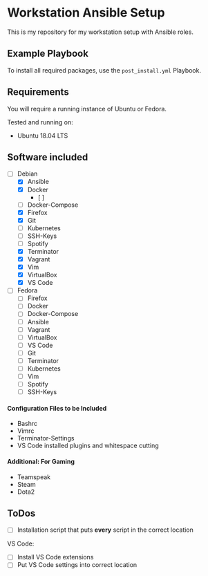 # Workstation Ansible Setup
This is my repository for my workstation setup with Ansible roles.


## Example Playbook
To install all required packages, use the `post_install.yml` Playbook.


## Requirements
You will require a running instance of Ubuntu or Fedora.

Tested and running on:
- Ubuntu 18.04 LTS


## Software included
- [ ] Debian
    - [X] Ansible
    - [X] Docker
        - [ ]
    - [ ] Docker-Compose
    - [X] Firefox
    - [X] Git
    - [ ] Kubernetes
    - [ ] SSH-Keys
    - [ ] Spotify
    - [X] Terminator
    - [X] Vagrant
    - [X] Vim
    - [X] VirtualBox
    - [X] VS Code

- [ ] Fedora
    - [ ] Firefox
    - [ ] Docker
    - [ ] Docker-Compose
    - [ ] Ansible
    - [ ] Vagrant
    - [ ] VirtualBox
    - [ ] VS Code
    - [ ] Git
    - [ ] Terminator
    - [ ] Kubernetes
    - [ ] Vim
    - [ ] Spotify
    - [ ] SSH-Keys

#### Configuration Files to be Included
- Bashrc
- Vimrc
- Terminator-Settings
- VS Code installed plugins and whitespace cutting


#### Additional: For Gaming
- Teamspeak
- Steam
- Dota2

## ToDos
- [ ] Installation script that puts **every** script in the correct location

VS Code:
- [ ] Install VS Code extensions
- [ ] Put VS Code settings into correct location
